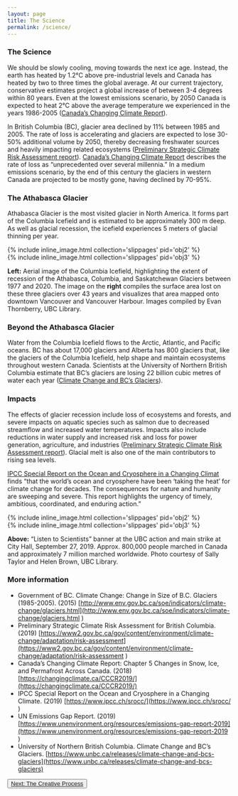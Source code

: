 ```yaml
---
layout: page
title: The Science
permalink: /science/
---
```


### The Science

We should be slowly cooling, moving towards the next ice age. Instead, the earth has heated by 1.2°C above pre-industrial levels and Canada has heated by two to three times the global average. At our current trajectory, conservative estimates project a global increase of between 3-4 degrees within 80 years. Even at the lowest emissions scenario, by 2050 Canada is expected to heat 2°C above the average temperature we experienced in the years 1986-2005 ([Canada’s Changing Climate Report](https://changingclimate.ca/CCCR2019/)).

In British Columbia (BC), glacier area declined by 11% between 1985 and 2005. The rate of loss is accelerating and glaciers are expected to lose 30-50% additional volume by 2050, thereby decreasing freshwater sources and heavily impacting related ecosystems ([Preliminary Strategic Climate Risk Assessment report](https://www2.gov.bc.ca/gov/content/environment/climate-change/adaptation/risk-assessment)). [Canada’s Changing Climate Report](https://changingclimate.ca/CCCR2019/) describes the rate of loss as “unprecedented over several millennia.” In a medium emissions scenario, by the end of this century the glaciers in western Canada are projected to be mostly gone, having declined by 70-95%.

### The Athabasca Glacier
Athabasca Glacier is the most visited glacier in North America. It forms part of the Columbia Icefield and is estimated to be approximately 300 m deep. As well as glacial recession, the icefield experiences 5 meters of glacial thinning per year.

<div class="container">
<div class="inline-image-reference">
  <div class="row">
    <div class="col-sm">
    {% include inline_image.html collection='slippages' pid='obj2' %}
    </div>
    <div class="col-sm">
    {% include inline_image.html collection='slippages' pid='obj3' %}
    </div>
  </div>  
    <div class="row"><p class="image-caption"><b>Left:</b> Aerial image of the Columbia Icefield, highlighting the extent of recession of the Athabasca, Columbia, and Saskatchewan Glaciers between 1977 and 2020. The image on the <b>right</b> compiles the surface area lost on these three glaciers over 43 years and visualizes that area mapped onto downtown Vancouver and Vancouver Harbour. Images compiled by Evan Thornberry, UBC Library. </p></div>
</div>
</div>

### Beyond the Athabasca Glacier
Water from the Columbia Icefield flows to the Arctic, Atlantic, and Pacific oceans. BC has about 17,000 glaciers and Alberta has 800 glaciers that, like the glaciers of the Columbia Icefield, help shape and maintain ecosystems throughout western Canada. Scientists at the University of Northern British Columbia estimate that BC’s glaciers are losing 22 billion cubic metres of water each year ([Climate Change and BC’s Glaciers](https://www.unbc.ca/releases/climate-change-and-bcs-glaciers)).

### Impacts
The effects of glacier recession include loss of ecosystems and forests, and severe impacts on aquatic species such as salmon due to decreased streamflow and increased water temperatures. Impacts also include reductions in water supply and increased risk and loss for power generation, agriculture, and industries ([Preliminary Strategic Climate Risk Assessment report](https://www2.gov.bc.ca/gov/content/environment/climate-change/adaptation/risk-assessment)). Glacial melt is also one of the main contributors to rising sea levels.

[IPCC Special Report on the Ocean and Cryosphere in a Changing Climat](https://www.ipcc.ch/srocc/) finds “that the world’s ocean and cryosphere have been ‘taking the heat’ for climate change for decades. The consequences for nature and humanity are sweeping and severe. This report highlights the urgency of timely, ambitious, coordinated, and enduring action.”

<div class="container">
<div class="inline-image-reference">
  <div class="row">
    <div class="col-sm">
    {% include inline_image.html collection='slippages' pid='obj2' %}
    </div>
    <div class="col-sm">
    {% include inline_image.html collection='slippages' pid='obj3' %}
    </div>
  </div>  
    <div class="row"><p class="image-caption"><b>Above:</b> “Listen to Scientists” banner at the UBC action and main strike at City Hall, September 27, 2019. Approx. 800,000 people marched in Canada and approximately 7 million marched worldwide. Photo courtesy of Sally Taylor and Helen Brown, UBC Library.</p></div>
</div>
</div>

### More information
* Government of BC. Climate Change: Change in Size of B.C. Glaciers (1985-2005). (2015) [http://www.env.gov.bc.ca/soe/indicators/climate-change/glaciers.html](http://www.env.gov.bc.ca/soe/indicators/climate-change/glaciers.html )
* Preliminary Strategic Climate Risk Assessment for British Columbia. (2019)  [https://www2.gov.bc.ca/gov/content/environment/climate-change/adaptation/risk-assessment](https://www2.gov.bc.ca/gov/content/environment/climate-change/adaptation/risk-assessment )
* Canada’s Changing Climate Report: Chapter 5 Changes in Snow, Ice, and Permafrost Across Canada. (2018) [https://changingclimate.ca/CCCR2019/](https://changingclimate.ca/CCCR2019/)
* IPCC Special Report on the Ocean and Cryosphere in a Changing Climate. (2019) [https://www.ipcc.ch/srocc/](https://www.ipcc.ch/srocc/ )
* UN Emissions Gap Report. (2019) [https://www.unenvironment.org/resources/emissions-gap-report-2019](https://www.unenvironment.org/resources/emissions-gap-report-2019 )
* University of Northern British Columbia. Climate Change and BC’s Glaciers. [https://www.unbc.ca/releases/climate-change-and-bcs-glaciers](https://www.unbc.ca/releases/climate-change-and-bcs-glaciers)

<button type="button" class="btn btn-light">[Next: The Creative Process](https://ubc-ds.github.io/slippages/process)</button>
